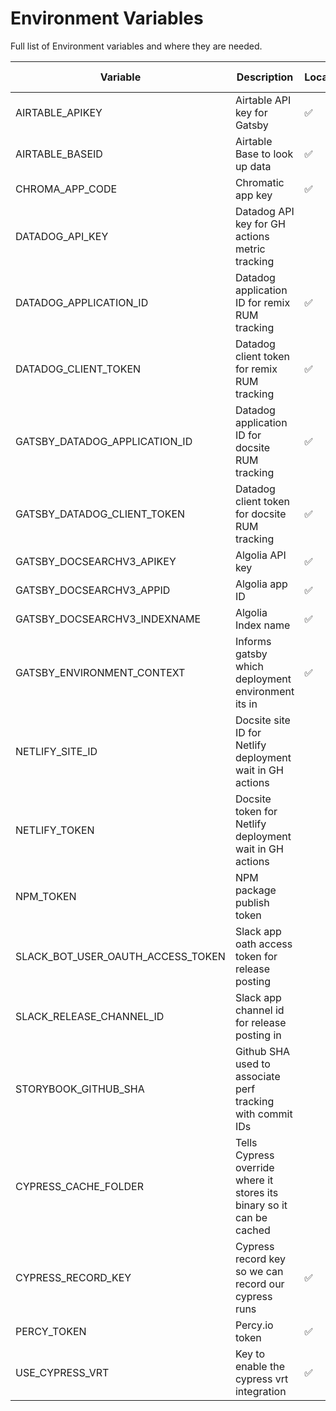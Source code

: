 # Environment Variables

Full list of Environment variables and where they are needed.

| Variable                          | Description                                                           | Local | GH Secrets | Netlify paste | Netlify remix |
| --------------------------------- | --------------------------------------------------------------------- | ----- | ---------- | ------------- | ------------- |
| AIRTABLE_APIKEY                   | Airtable API key for Gatsby                                           | ✅    |            | ✅            |               |
| AIRTABLE_BASEID                   | Airtable Base to look up data                                         | ✅    |            | ✅            |               |
| CHROMA_APP_CODE                   | Chromatic app key                                                     | ✅    | ✅         |               |               |
| DATADOG_API_KEY                   | Datadog API key for GH actions metric tracking                        |       | ✅         |               |               |
| DATADOG_APPLICATION_ID            | Datadog application ID for remix RUM tracking                         | ✅    |            |               | ✅            |
| DATADOG_CLIENT_TOKEN              | Datadog client token for remix RUM tracking                           | ✅    |            |               | ✅            |
| GATSBY_DATADOG_APPLICATION_ID     | Datadog application ID for docsite RUM tracking                       | ✅    |            | ✅            |               |
| GATSBY_DATADOG_CLIENT_TOKEN       | Datadog client token for docsite RUM tracking                         | ✅    |            | ✅            |               |
| GATSBY_DOCSEARCHV3_APIKEY         | Algolia API key                                                       | ✅    |            | ✅            |               |
| GATSBY_DOCSEARCHV3_APPID          | Algolia app ID                                                        | ✅    |            | ✅            |               |
| GATSBY_DOCSEARCHV3_INDEXNAME      | Algolia Index name                                                    | ✅    |            | ✅            |               |
| GATSBY_ENVIRONMENT_CONTEXT        | Informs gatsby which deployment environment its in                    | ✅    |            | ✅            |               |
| NETLIFY_SITE_ID                   | Docsite site ID for Netlify deployment wait in GH actions             |       | ✅         |               |               |
| NETLIFY_TOKEN                     | Docsite token for Netlify deployment wait in GH actions               |       | ✅         |               |               |
| NPM_TOKEN                         | NPM package publish token                                             |       | ✅         |               |               |
| SLACK_BOT_USER_OAUTH_ACCESS_TOKEN | Slack app oath access token for release posting                       |       | ✅         |               |               |
| SLACK_RELEASE_CHANNEL_ID          | Slack app channel id for release posting in                           |       | ✅         |               |               |
| STORYBOOK_GITHUB_SHA              | Github SHA used to associate perf tracking with commit IDs            |       |            |               |               |
| CYPRESS_CACHE_FOLDER              | Tells Cypress override where it stores its binary so it can be cached |       |            | ✅            |               |
| CYPRESS_RECORD_KEY                | Cypress record key so we can record our cypress runs                  | ✅    | ✅         |               |               |
| PERCY_TOKEN                       | Percy.io token                                                        | ✅    | ✅         |               |               |
| USE_CYPRESS_VRT                   | Key to enable the cypress vrt integration                             | ✅    |            |               |               |

